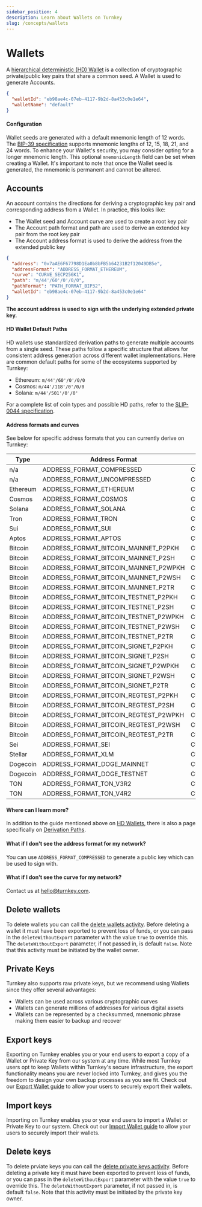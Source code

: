 ```yaml
---
sidebar_position: 4
description: Learn about Wallets on Turnkey
slug: /concepts/wallets
---
```


# Wallets

A [hierarchical deterministic (HD) Wallet](https://learnmeabitcoin.com/technical/hd-wallets) is a collection of cryptographic private/public key pairs that share a common seed. A Wallet is used to generate Accounts.

```json
{
  "walletId": "eb98ae4c-07eb-4117-9b2d-8a453c0e1e64",
  "walletName": "default"
}
```

#### Configuration

Wallet seeds are generated with a default mnemonic length of 12 words. The [BIP-39 specification](https://github.com/bitcoin/bips/blob/master/bip-0039.mediawiki) supports mnemonic lengths of 12, 15, 18, 21, and 24 words. To enhance your Wallet's security, you may consider opting for a longer mnemonic length. This optional `mnemonicLength` field can be set when creating a Wallet. It's important to note that once the Wallet seed is generated, the mnemonic is permanent and cannot be altered.

## Accounts

An account contains the directions for deriving a cryptographic key pair and corresponding address from a Wallet. In practice, this looks like:

- The Wallet seed and Account curve are used to create a root key pair
- The Account path format and path are used to derive an extended key pair from the root key pair
- The Account address format is used to derive the address from the extended public key

```json
{
  "address": "0x7aAE6F67798D1Ea0b8bFB5b64231B2f12049DB5e",
  "addressFormat": "ADDRESS_FORMAT_ETHEREUM",
  "curve": "CURVE_SECP256K1",
  "path": "m/44'/60'/0'/0/0",
  "pathFormat": "PATH_FORMAT_BIP32",
  "walletId": "eb98ae4c-07eb-4117-9b2d-8a453c0e1e64"
}
```

**The account address is used to sign with the underlying extended private key.**

#### HD Wallet Default Paths

HD wallets use standardized derivation paths to generate multiple accounts from a single seed. These paths follow a specific structure that allows for consistent address generation across different wallet implementations. Here are common default paths for some of the ecosystems supported by Turnkey:

- Ethereum: `m/44'/60'/0'/0/0`
- Cosmos: `m/44'/118'/0'/0/0`
- Solana: `m/44'/501'/0'/0'`

For a complete list of coin types and possible HD paths, refer to the [SLIP-0044 specification](https://github.com/satoshilabs/slips/blob/master/slip-0044.md).

#### Address formats and curves

See below for specific address formats that you can currently derive on Turnkey:

| Type     | Address Format                        | Curve           | Default HD Path    |
| -------- | ------------------------------------- | --------------- | ------------------ |
| n/a      | ADDRESS_FORMAT_COMPRESSED             | CURVE_SECP256K1 | m/0'/0             |
| n/a      | ADDRESS_FORMAT_UNCOMPRESSED           | CURVE_SECP256K1 | m/0'/0             |
| Ethereum | ADDRESS_FORMAT_ETHEREUM               | CURVE_SECP256K1 | m/44'/60'/0'/0/0   |
| Cosmos   | ADDRESS_FORMAT_COSMOS                 | CURVE_SECP256K1 | m/44'/118'/0'/0/0  |
| Solana   | ADDRESS_FORMAT_SOLANA                 | CURVE_ED25519   | m/44'/501'/0'/0    |
| Tron     | ADDRESS_FORMAT_TRON                   | CURVE_SECP256K1 | m/44'/195'/0'/0/0  |
| Sui      | ADDRESS_FORMAT_SUI                    | CURVE_ED25519   | m/44'/784'/0'/0/0  |
| Aptos    | ADDRESS_FORMAT_APTOS                  | CURVE_ED25519   | m/44'/637'/0'/0'/0 |
| Bitcoin  | ADDRESS_FORMAT_BITCOIN_MAINNET_P2PKH  | CURVE_SECP256K1 | m/44'/0'/0'/0/0    |
| Bitcoin  | ADDRESS_FORMAT_BITCOIN_MAINNET_P2SH   | CURVE_SECP256K1 | m/49'/0'/0'/0/0    |
| Bitcoin  | ADDRESS_FORMAT_BITCOIN_MAINNET_P2WPKH | CURVE_SECP256K1 | m/84'/0'/0'/0/0    |
| Bitcoin  | ADDRESS_FORMAT_BITCOIN_MAINNET_P2WSH  | CURVE_SECP256K1 | m/48'/0'/0'/2'/0/0 |
| Bitcoin  | ADDRESS_FORMAT_BITCOIN_MAINNET_P2TR   | CURVE_SECP256K1 | m/86'/0'/0'/0/0    |
| Bitcoin  | ADDRESS_FORMAT_BITCOIN_TESTNET_P2PKH  | CURVE_SECP256K1 | m/44'/1'/0'/0/0    |
| Bitcoin  | ADDRESS_FORMAT_BITCOIN_TESTNET_P2SH   | CURVE_SECP256K1 | m/49'/1'/0'/0/0    |
| Bitcoin  | ADDRESS_FORMAT_BITCOIN_TESTNET_P2WPKH | CURVE_SECP256K1 | m/84'/1'/0'/0/0    |
| Bitcoin  | ADDRESS_FORMAT_BITCOIN_TESTNET_P2WSH  | CURVE_SECP256K1 | m/48'/1'/0'/2'/0/0 |
| Bitcoin  | ADDRESS_FORMAT_BITCOIN_TESTNET_P2TR   | CURVE_SECP256K1 | m/86'/1'/0'/0/0    |
| Bitcoin  | ADDRESS_FORMAT_BITCOIN_SIGNET_P2PKH   | CURVE_SECP256K1 | m/44'/1'/0'/0/0    |
| Bitcoin  | ADDRESS_FORMAT_BITCOIN_SIGNET_P2SH    | CURVE_SECP256K1 | m/49'/1'/0'/0/0    |
| Bitcoin  | ADDRESS_FORMAT_BITCOIN_SIGNET_P2WPKH  | CURVE_SECP256K1 | m/84'/1'/0'/0/0    |
| Bitcoin  | ADDRESS_FORMAT_BITCOIN_SIGNET_P2WSH   | CURVE_SECP256K1 | m/48'/1'/0'/2'/0/0 |
| Bitcoin  | ADDRESS_FORMAT_BITCOIN_SIGNET_P2TR    | CURVE_SECP256K1 | m/86'/1'/0'/0/0    |
| Bitcoin  | ADDRESS_FORMAT_BITCOIN_REGTEST_P2PKH  | CURVE_SECP256K1 | m/44'/1'/0'/0/0    |
| Bitcoin  | ADDRESS_FORMAT_BITCOIN_REGTEST_P2SH   | CURVE_SECP256K1 | m/49'/1'/0'/0/0    |
| Bitcoin  | ADDRESS_FORMAT_BITCOIN_REGTEST_P2WPKH | CURVE_SECP256K1 | m/84'/1'/0'/0/0    |
| Bitcoin  | ADDRESS_FORMAT_BITCOIN_REGTEST_P2WSH  | CURVE_SECP256K1 | m/48'/1'/0'/2'/0/0 |
| Bitcoin  | ADDRESS_FORMAT_BITCOIN_REGTEST_P2TR   | CURVE_SECP256K1 | m/86'/1'/0'/0/0    |
| Sei      | ADDRESS_FORMAT_SEI                    | CURVE_ED25519   | m/44'/118'/0'/0/0  |
| Stellar  | ADDRESS_FORMAT_XLM                    | CURVE_ED25519   | m/44'/148'/0'/0'/0 |
| Dogecoin | ADDRESS_FORMAT_DOGE_MAINNET           | CURVE_SECP256K1 | m/44'/3'/0'/0/0    |
| Dogecoin | ADDRESS_FORMAT_DOGE_TESTNET           | CURVE_SECP256K1 | m/44'/1'/0'/0/0    |
| TON      | ADDRESS_FORMAT_TON_V3R2               | CURVE_ED25519   | m/44'/607'/0'/0/0  |
| TON      | ADDRESS_FORMAT_TON_V4R2               | CURVE_ED25519   | m/44'/607'/0'/0/0  |

#### Where can I learn more?

In addition to the guide mentioned above on [HD Wallets](https://learnmeabitcoin.com/technical/hd-wallets), there is also a page specifically on [Derivation Paths](https://learnmeabitcoin.com/technical/derivation-paths).

#### What if I don't see the address format for my network?

You can use `ADDRESS_FORMAT_COMPRESSED` to generate a public key which can be used to sign with.

#### What if I don't see the curve for my network?

Contact us at hello@turnkey.com.

## Delete wallets

To delete wallets you can call the [delete wallets activity](https://docs.turnkey.com/api#tag/Wallets/operation/DeleteWallets). Before deleting a wallet it must have been exported to prevent loss of funds, or you can pass in the `deleteWithoutExport` parameter with the value `true` to override this. The `deleteWithoutExport` parameter, if not passed in, is default `false`. Note that this activity must be initiated by the wallet owner.

## Private Keys

Turnkey also supports raw private keys, but we recommend using Wallets since they offer several advantages:

- Wallets can be used across various cryptographic curves
- Wallets can generate millions of addresses for various digital assets
- Wallets can be represented by a checksummed, mnemonic phrase making them easier to backup and recover

## Export keys

Exporting on Turnkey enables you or your end users to export a copy of a Wallet or Private Key from our system at any time. While most Turnkey users opt to keep Wallets within Turnkey's secure infrastructure, the export functionality means you are never locked into Turnkey, and gives you the freedom to design your own backup processes as you see fit. Check out our [Export Wallet guide](/features/export-wallets) to allow your users to securely export their wallets.

## Import keys

Importing on Turnkey enables you or your end users to import a Wallet or Private Key to our system. Check out our [Import Wallet guide](/features/import-wallets) to allow your users to securely import their wallets.

## Delete keys

To delete prviate keys you can call the [delete private keys activity](https://docs.turnkey.com/api#tag/Private-Keys/operation/DeletePrivateKeys). Before deleting a private key it must have been exported to prevent loss of funds, or you can pass in the `deleteWithoutExport` parameter with the value `true` to override this. The `deleteWithoutExport` parameter, if not passed in, is default `false`. Note that this activity must be initiated by the private key owner.

